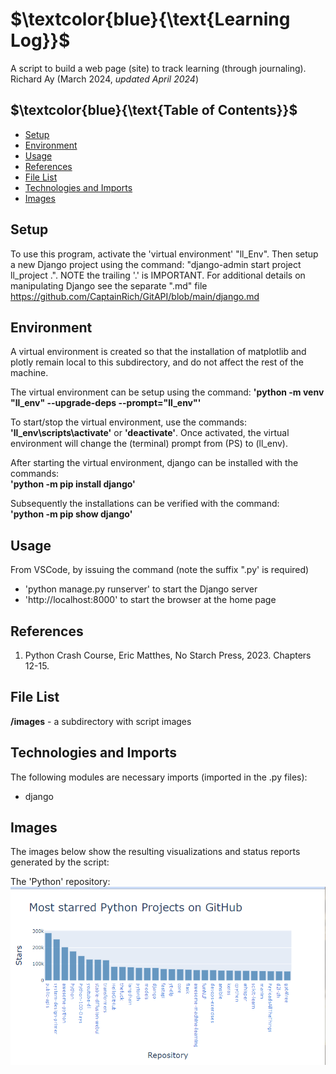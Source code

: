 # $`\textcolor{blue}{\text{Learning Log}}`$
A script to build a web page (site) to track learning (through journaling).
Richard Ay (March 2024, *updated April 2024*)

## $`\textcolor{blue}{\text{Table of Contents}}`$
* [Setup](#setup)
* [Environment](#environment)
* [Usage](#Usage)
* [References](#references)
* [File List](#file-list)
* [Technologies and Imports](#Technologies-and-Imports)
* [Images](#Images)

## Setup

To use this program, activate the 'virtual environment' "ll_Env".  Then setup a
new Django project using the command: "django-admin start project ll_project .". 
NOTE the trailing '.' is IMPORTANT.  For additional details on manipulating Django
see the separate ".md" file https://github.com/CaptainRich/GitAPI/blob/main/django.md  

## Environment
A virtual environment is created so that the installation of matplotlib and plotly
remain local to this subdirectory, and do not affect the rest of the machine.

The virtual environment can be setup using the command: 
**'python -m venv "ll_env" --upgrade-deps --prompt="ll_env"'**

To start/stop the virtual environment, use the commands: **'ll_env\scripts\activate'** 
or **'deactivate'**. Once activated, the virtual environment will change the (terminal) 
prompt from (PS) to (ll_env).

After starting the virtual environment, django can be installed 
with the commands:  
**'python -m pip install django'**  
 

Subsequently the installations can be verified with the command:   
**'python -m pip show django'**  



## Usage
From VSCode, by issuing the command (note the suffix ".py' is required)  
- 'python manage.py runserver'   to start the Django server
- 'http://localhost:8000'        to start the browser at the home page 

 


## References
1. Python Crash Course, Eric Matthes, No Starch Press, 2023. Chapters 12-15.  


## File List


**/images** - a subdirectory with script images  


## Technologies and Imports
The following modules are necessary imports (imported in the .py files):  
- django
 

## Images
The images below show the resulting visualizations and status reports generated 
by the script:  

The 'Python' repository:  
![Python Repository](https://github.com/CaptainRich/GitAPI/blob/main/images/python_repos.png)  






